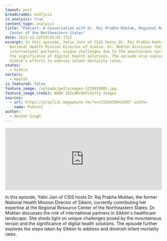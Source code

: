 ```yaml
---
layout: post
breadcrumbs: analysis
is_analysis: true
content_type: analysis
title: "Podcast: A Conversation with Dr. Raj Prabha Moktan, Regional Resource
  Center of the Northeastern States"
date: 2023-12-22T19:03:07.772Z
excerpt: In this episode, Yatin Jain of CSIS hosts Dr. Raj Prabha Moktan, former
  National Health Mission Director of Sikkim. Dr. Moktan discusses the role of
  international partners, unique challenges due to the mountainous terrain, and
  the significance of digital health solutions. The episode also explores
  Sikkim's efforts to address infant mortality rates.
states:
  - Sikkim
sectors:
  - Health
is_featured: false
feature_image: /uploads/gettyimages-1228919005.jpg
feature_image_credit: NOAH SEELAM/AFP/Getty Images
sources:
  - url: https://playlist.megaphone.fm/?e=CSIS6639041695" width=
    name: Podcast
author:
  - Akshat Singh
---
```

<iframe frameborder="0" height="200" scrolling="no" src="https://playlist.megaphone.fm/?e=CSIS6639041695" width="100%"></iframe>

In this episode, Yatin Jain of CSIS hosts Dr. Raj Prabha Moktan, the former National Health Mission Director of Sikkim, currently contributing her expertise at the Regional Resource Center of the Northeastern States. Dr. Moktan discusses the role of international partners in Sikkim's healthcare landscape. She sheds light on unique challenges posed by the mountainous terrain and the significance of digital health solutions. The episode further explores the steps taken by Sikkim to address and diminish infant mortality rates.